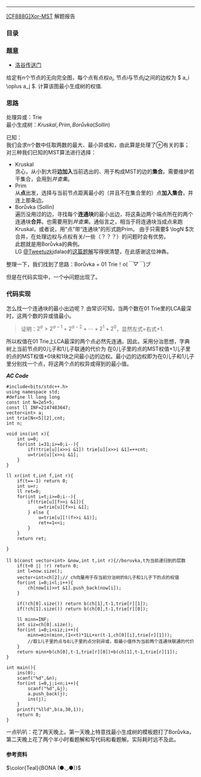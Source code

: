---
[[CF888G]Xor-MST](https://codeforces.com/problemset/problem/888/G) 解题报告
### 目录

### 题意
- [洛谷传送门](https://www.luogu.com.cn/problem/CF888G)

给定有$n$个节点的无向完全图，每个点有点权$a_i$, 节点$i$与节点$j$之间的边权为 $ a_i \oplus a_j $. 计算该图最小生成树的权值.


### 思路  
处理异或：Trie  
最小生成树：$Kruskal, Prim, Borůvka(Sollin)$

已知：  
我们会求n个数中任取两数的最大、最小异或和，由此算是处理了$\oplus$有关的事；  
对三种我们已知的MST算法进行选择：
- Kruskal  
贪心，从小到大将**边加入**当前选出的、用于构成MST的边的**集合**。需要维护若干集合，会用到*并查集*。
- Prim  
从**点**出发，选择与当前节点距离最小的（并且不在集合里的）点**加入集合**，并连上那条边。
- Borůvka (Sollin)  
遍历没用过的边，寻找每个**连通块**的最小出边，将这条边两个端点所在的两个连通块**合并**。也需要用到*并查集*。通俗言之，相当于将连通块当成点来跑Kruskal，或者说，用“点”带“连通块”的形式跑Prim。 由于只需要$ \logN $次合并，在处理边权与点权有关/一些（？？？）的问题时会有优势。  
此题就是用Borůvka的典例。  
LG [@Tweetuzki](https://www.luogu.com.cn/blog/Tweetuzki/)dalao的[这篇题解](https://www.luogu.com.cn/blog/Tweetuzki/solution-p3366)写得很清楚，在此感谢这位神犇。  

整理一下，我们找到了思路：Borůvka + 01 Trie！o(*￣▽￣*)ブ

但是在代码实现中，一个~~小~~问题出现了。

### 代码实现
怎么找一个连通块的最小出边呢？
由常识可知，当两个数在01 Trie里的LCA最深时，这两个数的异或值最小。
> 证明：$2^a>2^{a-1}+2^{a-2}+\cdots+2^1+2^0$，显然左式=右式+1.  

所以权值在01 Trie上LCA最深的两个点必然先连通。因此，采用分治思想，字典树上当前节点的0儿子和1儿子联通的代价为 在0儿子里的点的MST权值+1儿子里的点的MST权值+0块和1块之间最小边的边权。最小边的边权即为在0儿子和1儿子里分别找一个点，将这两个点的权异或得到的最小值。  

***AC Code***
```
#include<bits/stdc++.h>
using namespace std;
#define ll long long
const int N=2e5+5;
const ll INF=2147483647;
vector<int> a;
int trie[N<<5][2],cnt;
int n;

void ins(int x){
	int u=0;
	for(int i=31;i>=0;i--){
		if(!trie[u][x>>i &1]) trie[u][x>>i &1]=++cnt;
		u=trie[u][x>>i &1];
	}
} 

ll xr(int t,int f,int r){
	if(t==-1) return 0;
	int u=r;
	ll ret=0;
	for(int i=t;i>=0;i--){
		if(trie[u][f>>i &1]){
			u=trie[u][f>>i &1];
		} else {
			u=trie[u][!(f>>i &1)];
			ret+=1<<i;
		}
	}
	return ret;

}

ll b(const vector<int> &now,int t,int r){//boruvka,t为当前递归到的层数
	if(t<0 || !r) return 0;
	int l=now.size();
	vector<int>ch[2];// ch向量用于存当前分治树的0儿子和1儿子下的点的权值
	for(int i=0;i<l;i++){
		ch[now[i]>>t &1].push_back(now[i]);
	}
	
	if(!ch[0].size()) return b(ch[1],t-1,trie[r][1]);
	if(!ch[1].size()) return b(ch[0],t-1,trie[r][0]);
    
	ll minn=INF;
	int siz=ch[0].size();
	for(int i=0;i<siz;i++){
		minn=min(minn,(1<<t)*1LL+xr(t-1,ch[0][i],trie[r][1]));
        //取1儿子里的点与0儿子里的点分别异或，取最小值作为当前两个连通块联通的代价
	}
	return minn+b(ch[0],t-1,trie[r][0])+b(ch[1],t-1,trie[r][1]);
}

int main(){
	ins(0);
	scanf("%d",&n);
	for(int i=0,j;i<n;i++){
		scanf("%d",&j);
		a.push_back(j);
		ins(j);
	}
	printf("%lld",b(a,30,1));
	return 0;
} 
```
一点叭叭：花了两天晚上。第一天晚上特意找最小生成树的模板题打了Borůvka，第二天晚上花了两个半小时看题解和写代码和看题解。实际耗时远不及此。

#### 参考资料

$\color{Teal}{BONA (●◡●)}$
